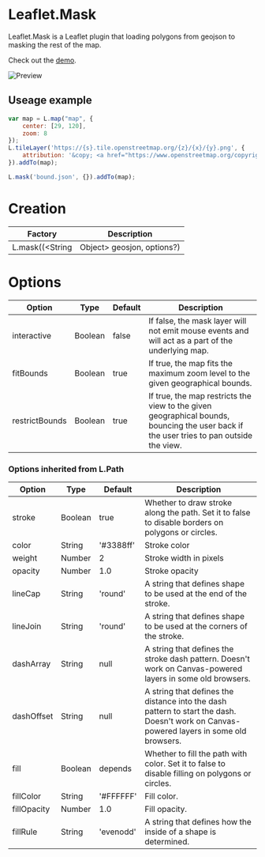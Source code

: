 # Leaflet.Mask 

Leaflet.Mask is a Leaflet plugin that loading polygons from geojson to masking the rest of the map.  

Check out the [demo](https://ptma.github.io/Leaflet.Mask/examples/mask.html).

![Preview](https://ptma.github.io/Leaflet.Mask/examples/preview.png)

## Useage example
```javascript
var map = L.map("map", {
    center: [29, 120],
    zoom: 8
});
L.tileLayer('https://{s}.tile.openstreetmap.org/{z}/{x}/{y}.png', {
    attribution: '&copy; <a href="https://www.openstreetmap.org/copyright">OpenStreetMap</a> contributors'
}).addTo(map);

L.mask('bound.json', {}).addTo(map);
```

# Creation 

| Factory | Description |
|--------|-------------|
| L.mask((<String|Object> geosjon, <Path options> options?) | Loads layer data in GeoJSON format from a URL or an object， sets styling options. |


# Options  

| Option | Type | Default | Description |
|--------|------|---------|-------------|
| interactive | Boolean | false | If false, the mask layer will not emit mouse events and will act as a part of the underlying map. |
| fitBounds | Boolean | true | If true, the map fits the maximum zoom level to the given geographical bounds. |
| restrictBounds | Boolean | true | If true, the map restricts the view to the given geographical bounds, bouncing the user back if the user tries to pan outside the view. |
### Options inherited from L.Path
| Option | Type | Default | Description |
|--------|------|---------|-------------|
| stroke              | Boolean  | true       | Whether to draw stroke along the path. Set it to false to disable borders on polygons or circles. |
| color               | String   | '#3388ff' | Stroke color |
| weight              | Number   | 2          | Stroke width in pixels |
| opacity             | Number   | 1.0       | Stroke opacity |
| lineCap             | String   | 'round'    | A string that defines shape to be used at the end of the stroke. |
| lineJoin            | String   | 'round'    | A string that defines shape to be used at the corners of the stroke. |
| dashArray           | String   | null       | A string that defines the stroke dash pattern. Doesn't work on Canvas-powered layers in some old browsers. |
| dashOffset          | String   | null       | A string that defines the distance into the dash pattern to start the dash. Doesn't work on Canvas-powered layers in some old browsers. |
| fill                | Boolean  | depends    | Whether to fill the path with color. Set it to false to disable filling on polygons or circles. |
| fillColor           | String   | '#FFFFFF'         | Fill color. |
| fillOpacity         | Number   | 1.0       | Fill opacity. |
| fillRule            | String   | 'evenodd'  | A string that defines how the inside of a shape is determined. |
